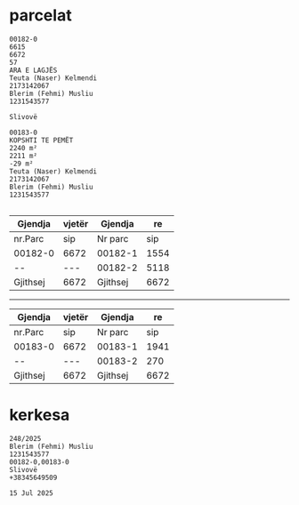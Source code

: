 # parcelat

```
00182-0
6615
6672
57
ARA E LAGJËS
Teuta (Naser) Kelmendi
2173142067
Blerim (Fehmi) Musliu
1231543577

Slivovë

00183-0
KOPSHTI TE PEMËT
2240 m²
2211 m²
-29 m²
Teuta (Naser) Kelmendi
2173142067
Blerim (Fehmi) Musliu
1231543577


```
| Gjendja  | vjetër | Gjendja | re |
| --------------- | --------------- | --------------- | --------------- |
| nr.Parc | sip | Nr parc | sip |
| 00182-0 | 6672 | 00182-1 | 1554 |
| -- | --- |       00182-2 | 5118 |
| Gjithsej | 6672 | Gjithsej | 6672 |

-------

| Gjendja  | vjetër | Gjendja | re |
| --------------- | --------------- | --------------- | --------------- |
| nr.Parc | sip | Nr parc | sip |
| 00183-0 | 6672 | 00183-1 | 1941 |
| -- | --- |       00183-2 | 270 |
| Gjithsej | 6672 | Gjithsej | 6672 |
# kerkesa

```
248/2025
Blerim (Fehmi) Musliu
1231543577
00182-0,00183-0
Slivovë
+38345649509

15 Jul 2025

```

